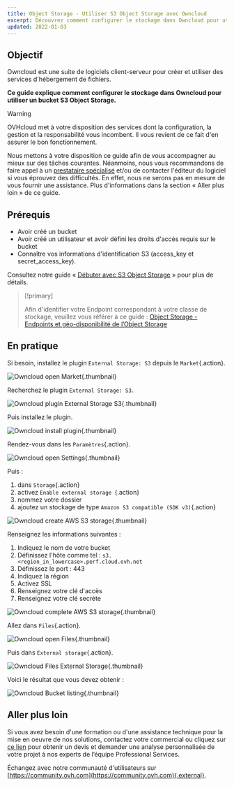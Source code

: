 ```yaml
---
title: Object Storage - Utiliser S3 Object Storage avec Owncloud
excerpt: Découvrez comment configurer le stockage dans Owncloud pour utiliser un bucket S3 Object Storage
updated: 2022-01-03
---
```


## Objectif

Owncloud est une suite de logiciels client-serveur pour créer et utiliser des services d'hébergement de fichiers.

**Ce guide explique comment configurer le stockage dans Owncloud pour utiliser un bucket S3 Object Storage.**

> [!warning]
>
> OVHcloud met à votre disposition des services dont la configuration, la gestion et la responsabilité vous incombent. Il vous revient de ce fait d'en assurer le bon fonctionnement.
>
> Nous mettons à votre disposition ce guide afin de vous accompagner au mieux sur des tâches courantes. Néanmoins, nous vous recommandons de faire appel à un [prestataire spécialisé](https://partner.ovhcloud.com/fr-ca/directory/) et/ou de contacter l'éditeur du logiciel si vous éprouvez des difficultés. En effet, nous ne serons pas en mesure de vous fournir une assistance. Plus d'informations dans la section « Aller plus loin » de ce guide.
>

## Prérequis

- Avoir créé un bucket
- Avoir créé un utilisateur et avoir défini les droits d'accès requis sur le bucket
- Connaître vos informations d'identification S3 (access_key et secret_access_key).

Consultez notre guide « [Débuter avec S3 Object Storage](s3_getting_started_with_object_storage1.) » pour plus de détails.

> [!primary]
>
> Afin d'identifier votre Endpoint correspondant à votre classe de stockage, veuillez vous référer à ce guide : [Object Storage - Endpoints et géo-disponibilité de l’Object Storage](s3_location1.)
>

## En pratique

Si besoin, installez le plugin `External Storage: S3` depuis le `Market`{.action}.

![Owncloud open Market](HighPerf-Owncloud-20211209131331778.png){.thumbnail}

Recherchez le plugin `External Storage: S3`.

![Owncloud plugin External Storage S3](HighPerf-Owncloud-20211209131556714.png){.thumbnail}

Puis installez le plugin.

![Owncloud install plugin](HighPerf-Owncloud-20211209131648711.png){.thumbnail}

Rendez-vous dans les `Paramètres`{.action}.

![Owncloud open Settings](HighPerf-Owncloud-20211209131942821.png){.thumbnail}

Puis :

1. dans `Storage`{.action}
2. activez `Enable external storage `{.action}
3. nommez votre dossier
4. ajoutez un stockage de type `Amazon S3 compatible (SDK v3)`{.action}

![Owncloud create AWS S3 storage](HighPerf-Owncloud-20211209143008822.png){.thumbnail}

Renseignez les informations suivantes :

1. Indiquez le nom de votre bucket
2. Définissez l'hôte comme tel : `s3.<region_in_lowercase>.perf.cloud.ovh.net`
3. Définissez le port : 443
4. Indiquez la région
5. Activez SSL
6. Renseignez votre clé d'accès
7. Renseignez votre clé secrète

![Owncloud complete AWS S3 storage](HighPerf-Owncloud-20211209133630272.png){.thumbnail}

Allez dans `Files`{.action}.

![Owncloud open Files](HighPerf-Owncloud-20211209133730832.png){.thumbnail}

Puis dans `External storage`{.action}.

![Owncloud Files External Storage](HighPerf-Owncloud-2021120913382299.png){.thumbnail}

Voici le résultat que vous devez obtenir :

![Owncloud Bucket listing](HighPerf-Owncloud-20211209140757288.png){.thumbnail}

## Aller plus loin

Si vous avez besoin d'une formation ou d'une assistance technique pour la mise en oeuvre de nos solutions, contactez votre commercial ou cliquez sur [ce lien](https://www.ovhcloud.com/fr-ca/professional-services/) pour obtenir un devis et demander une analyse personnalisée de votre projet à nos experts de l’équipe Professional Services.

Échangez avec notre communauté d'utilisateurs sur [https://community.ovh.com](https://community.ovh.com){.external}.

